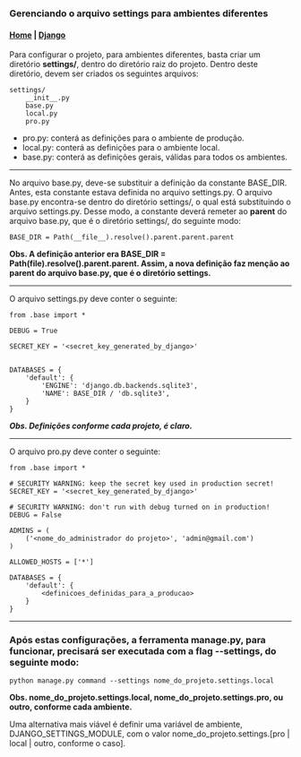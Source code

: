 ### Gerenciando o arquivo settings para ambientes diferentes

#### [Home](../../../index.md) | [Django](../index.md)

Para configurar o projeto, para ambientes diferentes, basta criar um diretório __settings/__, dentro do diretório raiz do projeto. Dentro deste diretório, devem ser criados os seguintes arquivos:

```
settings/
    __init__.py
    base.py
    local.py
    pro.py
```
- pro.py: conterá as definições para o ambiente de produção.
- local.py: conterá as definições para o ambiente local.
- base.py: conterá as definições gerais, válidas para todos os ambientes.

---

No arquivo base.py, deve-se substituir a definição da constante BASE_DIR. Antes, esta constante estava definida no arquivo settings.py. O arquivo base.py encontra-se dentro do diretório settings/, o qual está substituindo o arquivo settings.py. Desse modo, a constante deverá remeter ao __parent__ do arquivo base.py, que é o diretório settings/, do seguinte modo:

```
BASE_DIR = Path(__file__).resolve().parent.parent.parent
```
__**Obs. A definição anterior era BASE_DIR = Path(__file__).resolve().parent.parent. Assim, a nova definição faz menção ao parent do arquivo base.py, que é o diretório settings.**__

---

O arquivo settings.py deve conter o seguinte:

```
from .base import *

DEBUG = True

SECRET_KEY = '<secret_key_generated_by_django>'


DATABASES = {
    'default': {
        'ENGINE': 'django.db.backends.sqlite3',
        'NAME': BASE_DIR / 'db.sqlite3',
    }
}
```
_**Obs. Definições conforme cada projeto, é claro.**_

---

O arquivo pro.py deve conter o seguinte:

```
from .base import *

# SECURITY WARNING: keep the secret key used in production secret!
SECRET_KEY = '<secret_key_generated_by_django>'

# SECURITY WARNING: don't run with debug turned on in production!
DEBUG = False

ADMINS = (
    ('<nome_do_administrador do projeto>', 'admin@gmail.com')
)

ALLOWED_HOSTS = ['*']

DATABASES = {
    'default': {
        <definicoes_definidas_para_a_producao>
    }
}
```

---
### Após estas configurações, a ferramenta manage.py, para funcionar, precisará ser executada com a flag --settings, do seguinte modo:

```
python manage.py command --settings nome_do_projeto.settings.local
```
__**Obs. nome_do_projeto.settings.local, nome_do_projeto.settings.pro, ou outro, conforme cada ambiente.**__

Uma alternativa mais viável é definir uma variável de ambiente, DJANGO_SETTINGS_MODULE, com o valor nome_do_projeto.settings.\[pro \| local \| outro, conforme o caso\].